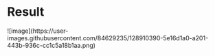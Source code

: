 <h1>Result</h1>
![image](https://user-images.githubusercontent.com/84629235/128910390-5e16d1a0-a201-443b-936c-cc1c5a18b1aa.png)
